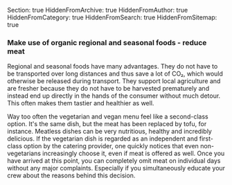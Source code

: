 Section: true
HiddenFromArchive: true
HiddenFromAuthor: true
HiddenFromCategory: true
HiddenFromSearch: true
HiddenFromSitemap: true

### Make use of organic regional and seasonal foods - reduce meat

Regional and seasonal foods have many advantages. They do not have to be transported over long distances and thus save a lot of CO₂, which would otherwise be released during transport. They support local agriculture and are fresher because they do not have to be harvested prematurely and instead end up directly in the hands of the consumer without much detour. This often makes them tastier and healthier as well.

Way too often the vegetarian and vegan menu feel like a second-class option. It's the same dish, but the meat has been replaced by tofu, for instance. Meatless dishes can be very nutritious, healthy and incredibly delicious. If the vegetarian dish is regarded as an independent and first-class option by the catering provider, one quickly notices that even non-vegetarians increasingly choose it, even if meat is offered as well. Once you have arrived at this point, you can completely omit meat on individual days without any major complaints. Especially if you simultaneously educate your crew about the reasons behind this decision.
